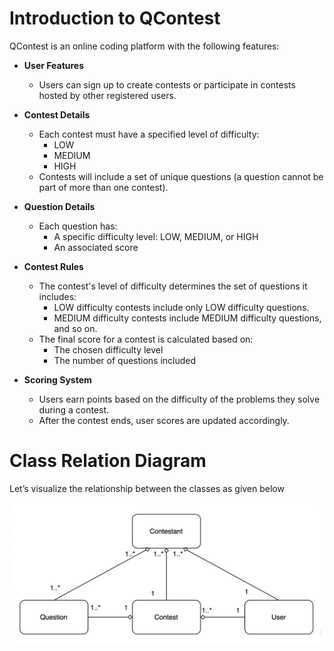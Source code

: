 # Introduction to QContest

QContest is an online coding platform with the following features:  

- **User Features**  
  - Users can sign up to create contests or participate in contests hosted by other registered users.  

- **Contest Details**  
  - Each contest must have a specified level of difficulty:  
    - LOW  
    - MEDIUM  
    - HIGH  
  - Contests will include a set of unique questions (a question cannot be part of more than one contest).  

- **Question Details**  
  - Each question has:  
    - A specific difficulty level: LOW, MEDIUM, or HIGH  
    - An associated score  

- **Contest Rules**  
  - The contest's level of difficulty determines the set of questions it includes:  
    - LOW difficulty contests include only LOW difficulty questions.  
    - MEDIUM difficulty contests include MEDIUM difficulty questions, and so on.  
  - The final score for a contest is calculated based on:  
    - The chosen difficulty level  
    - The number of questions included  

- **Scoring System**  
  - Users earn points based on the difficulty of the problems they solve during a contest.  
  - After the contest ends, user scores are updated accordingly.  

# Class Relation Diagram

Let’s visualize the relationship between the classes as given below

<img src="Class Relationship Diagram.png" alt="Description of Image" width="500">
